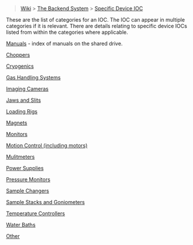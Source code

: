 > [Wiki](Home) > [The Backend System](The-Backend-System) > [Specific Device IOC](Specific-Device-IOC)

These are the list of categories for an IOC. The IOC can appear in multiple categories if it is relevant. There are details relating to specific device IOCs listed from within the categories where applicable.

[Manuals](Manuals) - index of manuals on the shared drive.

[Choppers](Choppers)

[Cryogenics](Cryogenics)

[Gas Handling Systems](Gas-Handling-Systems)

[Imaging Cameras](Imaging-Cameras)

[Jaws and Slits](Jaws-and-slits)

[Loading Rigs](Loading-Rigs)

[Magnets](Magnets)

[Monitors](Monitors)

[Motion Control (including motors)](Motion-Control)

[Mulitmeters](Mulitmeters)

[Power Supplies](Power-Supplies)

[Pressure Monitors](Pressure-Monitors)

[Sample Changers](Sample-Changers)

[Sample Stacks and Goniometers](Stacks-and-Gonios)

[Temperature Controllers](Temperature-Controllers)

[Water Baths](Water-Baths)

[Other](Other)




